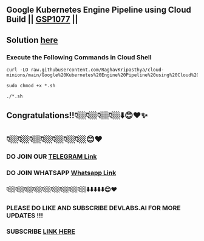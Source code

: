 ## Google Kubernetes Engine Pipeline using Cloud Build || [GSP1077](https://www.cloudskillsboost.google/focuses/52829?parent=catalog) ||

##  Solution [here](https://youtu.be/7Y3E41C3J78)

###  Execute the Following Commands in Cloud Shell

```
curl -LO raw.githubusercontent.com/RaghavKripasthya/cloud-minions/main/Google%20Kubernetes%20Engine%20Pipeline%20using%20Cloud%20Build/gsp1077.sh

sudo chmod +x *.sh

./*.sh
```

## Congratulations!!👇🏼👇🏼👇🏼👇🏼⬇️😊❤️✨
## 👇🏼👇🏼👇🏼👇🏼👇🏼👇🏼👇🏼😊❤️
### DO JOIN OUR [TELEGRAM Link](https://t.me/+VsYwuNuMI9NiNzM9) 
### DO JOIN WHATSAPP [Whatsapp Link](https://chat.whatsapp.com/BeGG0HXiM469i3WFMgm4qs)
### 👇🏼👇🏼👇🏼👇🏼👇🏼👇🏼👇🏼👇🏼👇🏼⬇️⬇️⬇️⬇️⬇️😊❤️
### PLEASE DO LIKE AND SUBSCRIBE DEVLABS.AI FOR MORE UPDATES !!!
### SUBSCRIBE [LINK HERE](https://www.youtube.com/channel/UCVFPYmP2CZvVmICxw7YHT8A)

